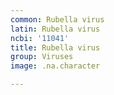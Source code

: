 ```yaml
---
common: Rubella virus
latin: Rubella virus
ncbi: '11041'
title: Rubella virus
group: Viruses
image: .na.character

---
```

